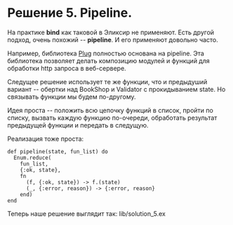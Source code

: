 # Решение 5. Pipeline.

На практике **bind** как таковой в Эликсир не применяют. Есть другой подход, очень похожий -- **pipeline**. И его применяют довольно часто.

Например, библиотека [Plug](https://hexdocs.pm/plug/readme.html) полностью основана на pipeline. Эта библиотека позволяет делать композицию модулей и функций для обработки http запроса в веб-сервере.

Следущее решение использует те же функции, что и предыдуший вариант -- обертки над BookShop и Validator с прокидыванием state. Но связывать функции мы будем по-другому.

Идея проста -- положить всю цепочку функций в список, пройти по списку, вызвать каждую функцию по-очереди, обработать результат предыдущей функции и передать в следущую. 

Реализация тоже проста: 

```
def pipeline(state, fun_list) do
  Enum.reduce(
    fun_list,
    {:ok, state},
    fn
      (f, {:ok, state}) -> f.(state)
      (_, {:error, reason}) -> {:error, reason}
    end)
end
```

Теперь наше решение выглядит так: lib/solution_5.ex
